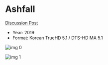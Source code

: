 # Ashfall

[Discussion Post](https://www.avsforum.com/threads/bass-eq-for-filtered-movies.2995212/post-59681298)

* Year: 2019
* Format: Korean TrueHD 5.1 / DTS-HD MA 5.1

![img 0](https://i.imgur.com/pN9JDn7.jpg)

![img 1](https://i.imgur.com/EmzEske.png)

